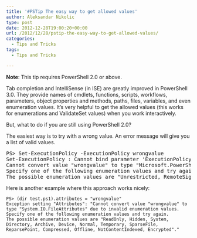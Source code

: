 ```yaml
---
title: '#PSTip The easy way to get allowed values'
author: Aleksandar Nikolic
type: post
date: 2012-12-28T19:00:20+00:00
url: /2012/12/28/pstip-the-easy-way-to-get-allowed-values/
categories:
  - Tips and Tricks
tags:
  - Tips and Tricks

---
```

**Note**: This tip requires PowerShell 2.0 or above.

Tab completion and IntelliSense (in ISE) are greatly improved in PowerShell 3.0. They provide names of cmdlets, functions, scripts, workflows, parameters, object properties and methods, paths, files, variables, and even enumeration values. It&#8217;s very helpful to get the allowed values (this works for enumerations and ValidateSet values) when you work interactively.

But, what to do if you are still using PowerShell 2.0?

The easiest way is to try with a wrong value. An error message will give you a list of valid values.

<pre class="brush: powershell; highlight: [5]; title: ; notranslate" title="">PS&gt; Set-ExecutionPolicy -ExecutionPolicy wrongvalue
Set-ExecutionPolicy : Cannot bind parameter 'ExecutionPolicy'.
Cannot convert value "wrongvalue" to type "Microsoft.PowerShell.ExecutionPolicy" due to invalid enumeration values.
Specify one of the following enumeration values and try again.
The possible enumeration values are "Unrestricted, RemoteSigned, AllSigned, Restricted, Default, Bypass, Undefined".
</pre>

Here is another example where this approach works nicely:

```
PS> (dir test.ps1).attributes = "wrongvalue"
Exception setting "Attributes": "Cannot convert value "wrongvalue" to type "System.IO.FileAttributes" due to invalid enumeration values.
Specify one of the following enumeration values and try again.
The possible enumeration values are "ReadOnly, Hidden, System, Directory, Archive, Device, Normal, Temporary, SparseFile, ReparsePoint, Compressed, Offline, NotContentIndexed, Encrypted"."
```

